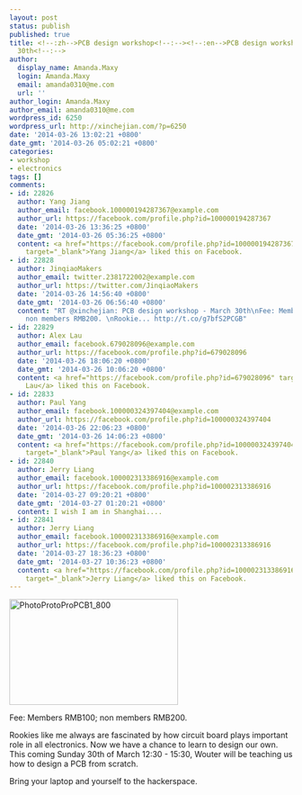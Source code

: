 ```yaml
---
layout: post
status: publish
published: true
title: <!--:zh-->PCB design workshop<!--:--><!--:en-->PCB design workshop - March
  30th<!--:-->
author:
  display_name: Amanda.Maxy
  login: Amanda.Maxy
  email: amanda0310@me.com
  url: ''
author_login: Amanda.Maxy
author_email: amanda0310@me.com
wordpress_id: 6250
wordpress_url: http://xinchejian.com/?p=6250
date: '2014-03-26 13:02:21 +0800'
date_gmt: '2014-03-26 05:02:21 +0800'
categories:
- workshop
- electronics
tags: []
comments:
- id: 22826
  author: Yang Jiang
  author_email: facebook.100000194287367@example.com
  author_url: https://facebook.com/profile.php?id=100000194287367
  date: '2014-03-26 13:36:25 +0800'
  date_gmt: '2014-03-26 05:36:25 +0800'
  content: <a href="https://facebook.com/profile.php?id=100000194287367"
    target="_blank">Yang Jiang</a> liked this on Facebook.
- id: 22828
  author: JinqiaoMakers
  author_email: twitter.2381722002@example.com
  author_url: https://twitter.com/JinqiaoMakers
  date: '2014-03-26 14:56:40 +0800'
  date_gmt: '2014-03-26 06:56:40 +0800'
  content: "RT @xinchejian: PCB design workshop - March 30th\nFee: Members RMB100;
    non members RMB200. \nRookie... http://t.co/g7bfS2PCGB"
- id: 22829
  author: Alex Lau
  author_email: facebook.679028096@example.com
  author_url: https://facebook.com/profile.php?id=679028096
  date: '2014-03-26 18:06:20 +0800'
  date_gmt: '2014-03-26 10:06:20 +0800'
  content: <a href="https://facebook.com/profile.php?id=679028096" target="_blank">Alex
    Lau</a> liked this on Facebook.
- id: 22833
  author: Paul Yang
  author_email: facebook.100000324397404@example.com
  author_url: https://facebook.com/profile.php?id=100000324397404
  date: '2014-03-26 22:06:23 +0800'
  date_gmt: '2014-03-26 14:06:23 +0800'
  content: <a href="https://facebook.com/profile.php?id=100000324397404"
    target="_blank">Paul Yang</a> liked this on Facebook.
- id: 22840
  author: Jerry Liang
  author_email: facebook.100002313386916@example.com
  author_url: https://facebook.com/profile.php?id=100002313386916
  date: '2014-03-27 09:20:21 +0800'
  date_gmt: '2014-03-27 01:20:21 +0800'
  content: I wish I am in Shanghai....
- id: 22841
  author: Jerry Liang
  author_email: facebook.100002313386916@example.com
  author_url: https://facebook.com/profile.php?id=100002313386916
  date: '2014-03-27 18:36:23 +0800'
  date_gmt: '2014-03-27 10:36:23 +0800'
  content: <a href="https://facebook.com/profile.php?id=100002313386916"
    target="_blank">Jerry Liang</a> liked this on Facebook.
---
```

<p><!--:en--><a href="http://xinchejian.com/wp-content/uploads/2014/03/PhotoProtoProPCB1_800.jpg"><img alt="PhotoProtoProPCB1_800" src="http://xinchejian.com/wp-content/uploads/2014/03/PhotoProtoProPCB1_800-300x188.jpg" width="300" height="188" /></a></p>
<p>Fee: Members RMB100; non members RMB200.</p>
<p>Rookies like me always are fascinated by how circuit board plays important role in all electronics. Now we have a chance to learn to design our own.<br />
This coming Sunday 30th of March 12:30 - 15:30, Wouter will be teaching us how to design a PCB from scratch.</p>
<p>Bring your laptop and yourself to the hackerspace.<!--:--></p>
